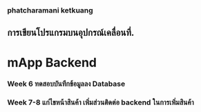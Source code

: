 ### phatcharamani ketkuang
## การเขียนโปรแกรมบนอุปกรณ์เคลื่อนที่.
# mApp Backend
### Week 6 ทดสอบบันทึกข้อมูลลง Database
### Week 7-8 แก่ไขหน้าสินค้า เพิ่มส่วนติดต่อ backend ในการเพิ่มสินค้า